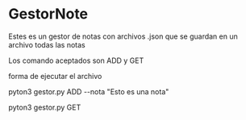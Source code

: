 # GestorNote
Estes es un gestor de notas con archivos .json que se guardan en un archivo todas las notas

Los comando aceptados son ADD y GET

forma de ejecutar el archivo

pyton3 gestor.py ADD --nota "Esto es una nota"

pyton3 gestor.py GET
